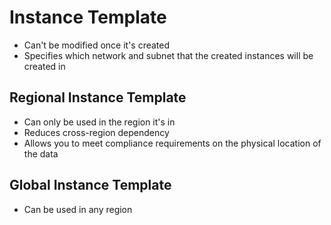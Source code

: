 # Instance Template

* Can't be modified once it's created
* Specifies which network and subnet that the created instances will be created in

## Regional Instance Template

* Can only be used in the region it's in
* Reduces cross-region dependency
* Allows you to meet compliance requirements on the physical location of the data

## Global Instance Template

* Can be used in any region
